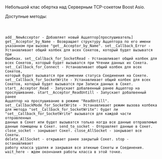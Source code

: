 Небольшой клас обертка над Серверным TCP-сокетом Boost Asio.

Доступные методы:      

<code>
  
add__NewAcceptor                    - Добавляет новый Аццептор[прослушиватель]
get__Acceptor_by_Name               - Возвращает структуру Аццептора по его имени указанном при вызове "get__Acceptor_by_Name".
set__Callback_Error                 - Устанавливает общий колбек для всех Сокетов, который будет вызыватся при Ошибках. 
set__Callback_for_SocketRead        - Устанавливает общий колбек для всех Сокетов, который будет вызыватся при Чтении данных их Сокета.
set__Callback_for_Connect           - Устанавливает общий колбек для всех Сокетов, который будет вызыватся при изменеии статуса Соединения на Сокете.
set__Callback_for_SocketWrite       - Устанавливает общий колбек для всех Сокетов, который будет вызыватся при Записи данных в Сокет.
start__Acceptor_Read                - Запускает добалвенный ранее Аццептор на прослушивание.
start__Acceptor_ReadUntill          - Запускает добалвенный ранее Аццептор на прослушивание в режиме "ReadUntill".
set__CallbackMode_for_SocketWrite   - Устанавливает режим вызова колбека для метода "set__Callback_for_SocketWrite": будет ли "set__Callback_for_SocketWrite" вызыватся для каждой части отправленных данных в Сокет или будет вызыватся только когда все данные отправлемые данные помещены в Сокет. 
send_to_socket                      - Отправляет данные в Сокет.
close_socket                        - закрывает Сокет.
close_AllSocket                     - закрывает все Сокеты.
delete_AllSocket                    - открывает ранее закрытый Сокет.
stop                                - останавливает работу класса удаляя и закрывая все атикные Сокеты и Соединения.
wait_here                           - ждем окончания работы класса в этой точке.

</code>
